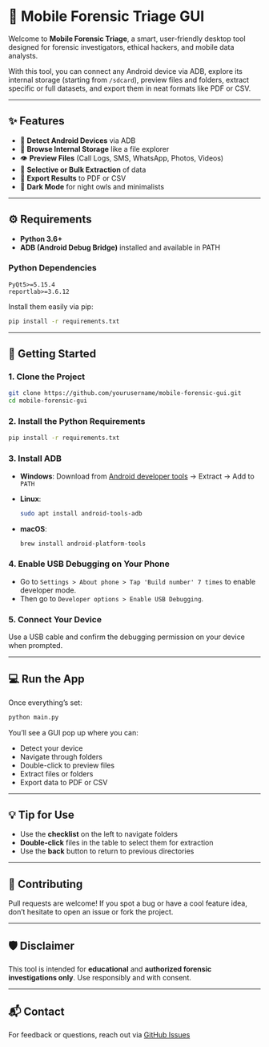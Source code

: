 # 📱 Mobile Forensic Triage GUI

Welcome to **Mobile Forensic Triage**, a smart, user-friendly desktop tool designed for forensic investigators, ethical hackers, and mobile data analysts.

With this tool, you can connect any Android device via ADB, explore its internal storage (starting from `/sdcard`), preview files and folders, extract specific or full datasets, and export them in neat formats like PDF or CSV.

---

## ✨ Features

* 🔌 **Detect Android Devices** via ADB
* 📂 **Browse Internal Storage** like a file explorer
* 👁️ **Preview Files** (Call Logs, SMS, WhatsApp, Photos, Videos)
* 💾 **Selective or Bulk Extraction** of data
* 📄 **Export Results** to PDF or CSV
* 🌙 **Dark Mode** for night owls and minimalists

---

## ⚙️ Requirements

* **Python 3.6+**
* **ADB (Android Debug Bridge)** installed and available in PATH

### Python Dependencies

```
PyQt5>=5.15.4
reportlab>=3.6.12
```

Install them easily via pip:

```bash
pip install -r requirements.txt
```

---

## 🚀 Getting Started

### 1. **Clone the Project**

```bash
git clone https://github.com/yourusername/mobile-forensic-gui.git
cd mobile-forensic-gui
```

### 2. **Install the Python Requirements**

```bash
pip install -r requirements.txt
```

### 3. **Install ADB**

* **Windows**: Download from [Android developer tools](https://developer.android.com/tools/releases/platform-tools) → Extract → Add to `PATH`
* **Linux**:

  ```bash
  sudo apt install android-tools-adb
  ```
* **macOS**:

  ```bash
  brew install android-platform-tools
  ```

### 4. **Enable USB Debugging on Your Phone**

* Go to `Settings > About phone > Tap 'Build number' 7 times` to enable developer mode.
* Then go to `Developer options > Enable USB Debugging`.

### 5. **Connect Your Device**

Use a USB cable and confirm the debugging permission on your device when prompted.

---

## 💻 Run the App

Once everything’s set:

```bash
python main.py
```

You’ll see a GUI pop up where you can:

* Detect your device
* Navigate through folders
* Double-click to preview files
* Extract files or folders
* Export data to PDF or CSV

---

## 💡 Tip for Use

* Use the **checklist** on the left to navigate folders
* **Double-click** files in the table to select them for extraction
* Use the **back** button to return to previous directories

---

## 🙌 Contributing

Pull requests are welcome! If you spot a bug or have a cool feature idea, don’t hesitate to open an issue or fork the project.

---

## 🛡️ Disclaimer

This tool is intended for **educational** and **authorized forensic investigations only**. Use responsibly and with consent.

---

## 📬 Contact

For feedback or questions, reach out via [GitHub Issues](https://github.com/yourusername/mobile-forensic-gui/issues) 
